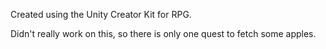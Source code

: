 Created using the Unity Creator Kit for RPG.

Didn't really work on this, so there is only one quest to fetch some apples.
